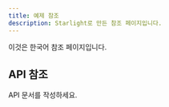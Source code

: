 ```yaml
---
title: 예제 참조
description: Starlight로 만든 참조 페이지입니다.
---
```


이것은 한국어 참조 페이지입니다.

## API 참조

API 문서를 작성하세요.

